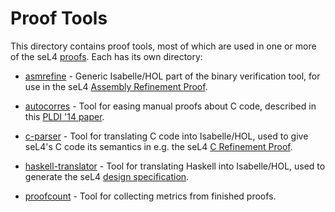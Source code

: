 <!--
     Copyright 2020, Data61, CSIRO (ABN 41 687 119 230)

     SPDX-License-Identifier: BSD-2-Clause
-->

Proof Tools
===========

This directory contains proof tools, most of which are used in one or
more of the seL4 [proofs](../proof/). Each has its own directory:

 * [asmrefine](asmrefine/) - Generic Isabelle/HOL part of the binary
   verification tool, for use in the seL4
   [Assembly Refinement Proof](../proof/asmrefine).

 * [autocorres](autocorres/) - Tool for easing manual proofs about
   C code, described in this [PLDI '14 paper][1].

 * [c-parser](c-parser/) - Tool for translating C code into
   Isabelle/HOL, used to give seL4's C code its semantics in e.g. the
   seL4 [C Refinement Proof](../proof/crefine/).

 * [haskell-translator](haskell-translator/) - Tool for translating
   Haskell into Isabelle/HOL, used to generate the seL4
   [design specification](../spec/design/).

 * [proofcount](proofcount/) - Tool for collecting metrics from
   finished proofs.

  [1]: http://www.nicta.com.au/pub?id=7629  "Don't Sweat the Small Stuff: Formal Verification of C Code Without the Pain"

